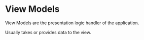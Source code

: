 # View Models

View Models are the presentation logic handler of the application.

Usually takes or provides data to the view.